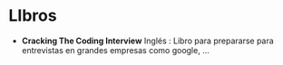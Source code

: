 # LIbros

- **Cracking The Coding Interview** Inglés : Libro para prepararse para entrevistas en grandes empresas como google, ...
